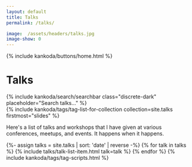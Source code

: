 ```yaml
---
layout: default
title: Talks
permalink: /talks/

image:  /assets/headers/talks.jpg
image-show: 0
---
```


{% include kankoda/buttons/home.html %}

<div class="searchbar-header">
  <h1>Talks</h1>
  {% include kankoda/search/searchbar class="discrete-dark" placeholder="Search talks..." %}
</div>

<div class="paper">
  {% include kankoda/tags/tag-list-for-collection collection=site.talks firstmost="slides" %}

  <p></p>
  <p>
    Here's a list of talks and workshops that I have given at various conferences, meetups, and events. It happens when it happens.
  </p>
  
  <a name="tag-item-list"></a>
  {%- assign talks = site.talks | sort: 'date' | reverse -%}
  {% for talk in talks %}
    {% include talks/talk-list-item.html talk=talk %}
  {% endfor %}
  {% include kankoda/tags/tag-scripts.html %}
</div>
